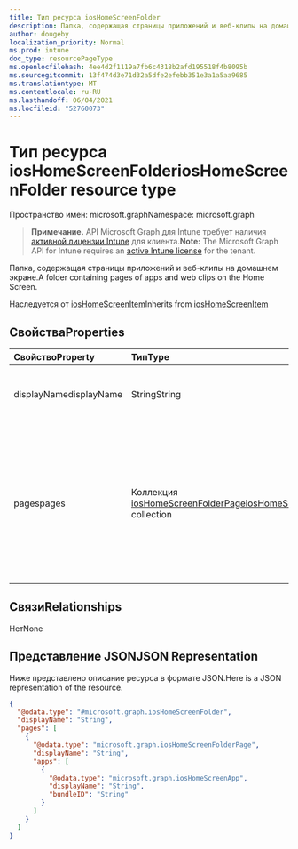 ```yaml
---
title: Тип ресурса iosHomeScreenFolder
description: Папка, содержащая страницы приложений и веб-клипы на домашнем экране.
author: dougeby
localization_priority: Normal
ms.prod: intune
doc_type: resourcePageType
ms.openlocfilehash: 4ee4d2f1119a7fb6c4318b2afd195518f4b8095b
ms.sourcegitcommit: 13f474d3e71d32a5dfe2efebb351e3a1a5aa9685
ms.translationtype: MT
ms.contentlocale: ru-RU
ms.lasthandoff: 06/04/2021
ms.locfileid: "52760073"
---
```

# <a name="ioshomescreenfolder-resource-type"></a><span data-ttu-id="0d134-103">Тип ресурса iosHomeScreenFolder</span><span class="sxs-lookup"><span data-stu-id="0d134-103">iosHomeScreenFolder resource type</span></span>

<span data-ttu-id="0d134-104">Пространство имен: microsoft.graph</span><span class="sxs-lookup"><span data-stu-id="0d134-104">Namespace: microsoft.graph</span></span>

> <span data-ttu-id="0d134-105">**Примечание.** API Microsoft Graph для Intune требует наличия [активной лицензии Intune](https://go.microsoft.com/fwlink/?linkid=839381) для клиента.</span><span class="sxs-lookup"><span data-stu-id="0d134-105">**Note:** The Microsoft Graph API for Intune requires an [active Intune license](https://go.microsoft.com/fwlink/?linkid=839381) for the tenant.</span></span>

<span data-ttu-id="0d134-106">Папка, содержащая страницы приложений и веб-клипы на домашнем экране.</span><span class="sxs-lookup"><span data-stu-id="0d134-106">A folder containing pages of apps and web clips on the Home Screen.</span></span>


<span data-ttu-id="0d134-107">Наследуется от [iosHomeScreenItem](../resources/intune-deviceconfig-ioshomescreenitem.md)</span><span class="sxs-lookup"><span data-stu-id="0d134-107">Inherits from [iosHomeScreenItem](../resources/intune-deviceconfig-ioshomescreenitem.md)</span></span>

## <a name="properties"></a><span data-ttu-id="0d134-108">Свойства</span><span class="sxs-lookup"><span data-stu-id="0d134-108">Properties</span></span>
|<span data-ttu-id="0d134-109">Свойство</span><span class="sxs-lookup"><span data-stu-id="0d134-109">Property</span></span>|<span data-ttu-id="0d134-110">Тип</span><span class="sxs-lookup"><span data-stu-id="0d134-110">Type</span></span>|<span data-ttu-id="0d134-111">Описание</span><span class="sxs-lookup"><span data-stu-id="0d134-111">Description</span></span>|
|:---|:---|:---|
|<span data-ttu-id="0d134-112">displayName</span><span class="sxs-lookup"><span data-stu-id="0d134-112">displayName</span></span>|<span data-ttu-id="0d134-113">String</span><span class="sxs-lookup"><span data-stu-id="0d134-113">String</span></span>|<span data-ttu-id="0d134-114">Имя приложения. Наследуется от [iosHomeScreenItem](../resources/intune-deviceconfig-ioshomescreenitem.md)</span><span class="sxs-lookup"><span data-stu-id="0d134-114">Name of the app Inherited from [iosHomeScreenItem](../resources/intune-deviceconfig-ioshomescreenitem.md)</span></span>|
|<span data-ttu-id="0d134-115">pages</span><span class="sxs-lookup"><span data-stu-id="0d134-115">pages</span></span>|<span data-ttu-id="0d134-116">Коллекция [iosHomeScreenFolderPage](../resources/intune-deviceconfig-ioshomescreenfolderpage.md)</span><span class="sxs-lookup"><span data-stu-id="0d134-116">[iosHomeScreenFolderPage](../resources/intune-deviceconfig-ioshomescreenfolderpage.md) collection</span></span>|<span data-ttu-id="0d134-117">Страницы значков макета домашнего экрана, которые должны быть приложениями или веб-клипами.</span><span class="sxs-lookup"><span data-stu-id="0d134-117">Pages of Home Screen Layout Icons which must be applications or web clips.</span></span> <span data-ttu-id="0d134-118">Эта коллекция может содержать не более 500 элементов.</span><span class="sxs-lookup"><span data-stu-id="0d134-118">This collection can contain a maximum of 500 elements.</span></span>|

## <a name="relationships"></a><span data-ttu-id="0d134-119">Связи</span><span class="sxs-lookup"><span data-stu-id="0d134-119">Relationships</span></span>
<span data-ttu-id="0d134-120">Нет</span><span class="sxs-lookup"><span data-stu-id="0d134-120">None</span></span>

## <a name="json-representation"></a><span data-ttu-id="0d134-121">Представление JSON</span><span class="sxs-lookup"><span data-stu-id="0d134-121">JSON Representation</span></span>
<span data-ttu-id="0d134-122">Ниже представлено описание ресурса в формате JSON.</span><span class="sxs-lookup"><span data-stu-id="0d134-122">Here is a JSON representation of the resource.</span></span>
<!-- {
  "blockType": "resource",
  "@odata.type": "microsoft.graph.iosHomeScreenFolder"
}
-->
``` json
{
  "@odata.type": "#microsoft.graph.iosHomeScreenFolder",
  "displayName": "String",
  "pages": [
    {
      "@odata.type": "microsoft.graph.iosHomeScreenFolderPage",
      "displayName": "String",
      "apps": [
        {
          "@odata.type": "microsoft.graph.iosHomeScreenApp",
          "displayName": "String",
          "bundleID": "String"
        }
      ]
    }
  ]
}
```




